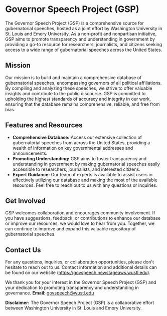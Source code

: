 # Governor Speech Project (GSP)

The Governor Speech Project (GSP) is a comprehensive source for gubernatorial speeches, hosted as a joint effort by Washington University in St. Louis and Emory University. As a non-profit and nonpartisan initiative, GSP aims to promote transparency and understanding in government by providing a go-to resource for researchers, journalists, and citizens seeking access to a wide range of gubernatorial speeches across the United States.

## Mission

Our mission is to build and maintain a comprehensive database of gubernatorial speeches, encompassing governors of all political affiliations. By compiling and analyzing these speeches, we strive to offer valuable insights and contribute to the public discourse. GSP is committed to upholding the highest standards of accuracy and integrity in our work, ensuring that the database remains comprehensive, reliable, and free from bias.

## Features and Resources
- **Comprehensive Database:** Access our extensive collection of gubernatorial speeches from across the United States, providing a wealth of information on key governmental addresses and announcements.
- **Promoting Understanding:** GSP aims to foster transparency and understanding in government by making gubernatorial speeches easily accessible to researchers, journalists, and interested citizens.
- **Expert Guidance:** Our team of experts is available to assist users in effectively utilizing our database and making the most of the available resources. Feel free to reach out to us with any questions or inquiries.

## Get Involved
GSP welcomes collaboration and encourages community involvement. If you have suggestions, feedback, or contributions to enhance our database or improve our resources, we would love to hear from you. Together, we can continue to improve and expand this valuable repository of gubernatorial speeches.

## Contact Us

For any questions, inquiries, or collaboration opportunities, please don't hesitate to reach out to us. Contact information and additional details can be found on our website (https://govspeech.newstageaws.wustl.edu).

We thank you for your interest in the Governor Speech Project (GSP) and your dedication to promoting transparency and understanding in governance.
**Email:** govspeech@wustl.edu

**Disclaimer:** The Governor Speech Project (GSP) is a collaborative effort between Washington University in St. Louis and Emory University.
